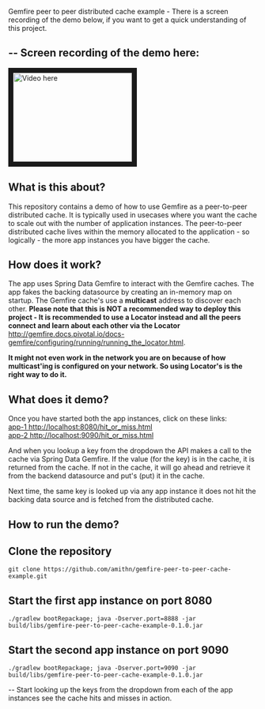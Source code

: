 Gemfire peer to peer distributed cache example - There is a screen recording of the demo below, if you want to get a quick understanding of this project.

--
Screen recording of the demo here:
--
<a href="https://www.youtube.com/watch?v=qFBNMcMa07M
" target="_blank"><img src="https://i.ytimg.com/vi/qFBNMcMa07M/1.jpg?time=1476625530052" 
alt="Video here" width="240" height="180" border="10" /></a>

What is this about?
--
This repository contains a demo of how to use Gemfire as a peer-to-peer distributed cache. It is typically used in usecases where you want the cache to scale out with the number of application instances. The peer-to-peer distributed cache lives within the memory allocated to the application - so logically - the more app instances you have bigger the cache.

How does it work?
--
The app uses Spring Data Gemfire to interact with the Gemfire caches. The app fakes the backing datasource by creating an in-memory map on startup. The Gemfire cache's use a **multicast** address to discover each other. **Please note that this is NOT a recommended way to deploy this project - It is recommended to use a Locator instead and all the peers connect and learn about each other via the Locator** http://gemfire.docs.pivotal.io/docs-gemfire/configuring/running/running_the_locator.html.

**It might not even work in the network you are on because of how multicast'ing is configured on your network. So using Locator's is the right way to do it.**

What does it demo?
--
Once you have started both the app instances, click on these links:    
[app-1  http://localhost:8080/hit_or_miss.html](http://localhost:8080/hit_or_miss.html "Title")    
[app-2  http://localhost:9090/hit_or_miss.html](http://localhost:9090/hit_or_miss.html "Title")    


And when you lookup a key from the dropdown the API makes a call to the cache via Spring Data Gemfire. If the value (for the key) is in the cache, it is returned from the cache. If not in the cache, it will go ahead and retrieve it from the backend datasource and put's (put) it in the cache.

Next time, the same key is looked up via any app instance it does not hit the backing data source and is fetched from the distributed cache.

How to run the demo?
--
Clone the repository
--
    git clone https://github.com/amithn/gemfire-peer-to-peer-cache-example.git

Start the first app instance on port 8080
--
    ./gradlew bootRepackage; java -Dserver.port=8888 -jar build/libs/gemfire-peer-to-peer-cache-example-0.1.0.jar

Start the second app instance on port 9090
--
    ./gradlew bootRepackage; java -Dserver.port=9090 -jar build/libs/gemfire-peer-to-peer-cache-example-0.1.0.jar

--
Start looking up the keys from the dropdown from each of the app instances see the cache hits and misses in action.




